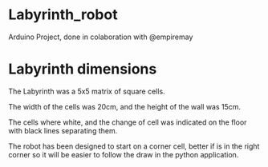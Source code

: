 # Labyrinth_robot
Arduino Project, done in colaboration with @empiremay

# Labyrinth dimensions
The Labyrinth was a 5x5 matrix of square cells.

The width of the cells was 20cm, and the height of the wall was 15cm.

The cells where white, and the change of cell was indicated on the floor with black lines separating them.

The robot has been designed to start on a corner cell, better if is in the right corner so it will be easier to follow the draw in the python application.
